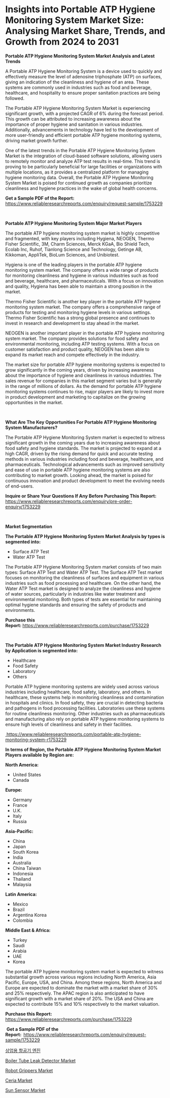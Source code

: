 <p><h1>Insights into Portable ATP Hygiene Monitoring System Market Size: Analysing Market Share, Trends, and Growth from 2024 to 2031</h1></p><p><strong>Portable ATP Hygiene Monitoring System Market Analysis and Latest Trends</strong></p>
<p><p>A Portable ATP Hygiene Monitoring System is a device used to quickly and effectively measure the level of adenosine triphosphate (ATP) on surfaces, giving an indication of the cleanliness and hygiene of an area. These systems are commonly used in industries such as food and beverage, healthcare, and hospitality to ensure proper sanitation practices are being followed.</p><p>The Portable ATP Hygiene Monitoring System Market is experiencing significant growth, with a projected CAGR of 6% during the forecast period. This growth can be attributed to increasing awareness about the importance of proper hygiene and sanitation in various industries. Additionally, advancements in technology have led to the development of more user-friendly and efficient portable ATP hygiene monitoring systems, driving market growth further.</p><p>One of the latest trends in the Portable ATP Hygiene Monitoring System Market is the integration of cloud-based software solutions, allowing users to remotely monitor and analyze ATP test results in real-time. This trend is proving to be particularly beneficial for large facilities or organizations with multiple locations, as it provides a centralized platform for managing hygiene monitoring data. Overall, the Portable ATP Hygiene Monitoring System Market is poised for continued growth as companies prioritize cleanliness and hygiene practices in the wake of global health concerns.</p></p>
<p><strong>Get a Sample PDF of the Report:&nbsp;</strong> <a href="https://www.reliableresearchreports.com/enquiry/request-sample/1753229">https://www.reliableresearchreports.com/enquiry/request-sample/1753229</a></p>
<p>&nbsp;</p>
<p><strong>Portable ATP Hygiene Monitoring System Major Market Players</strong></p>
<p><p>The portable ATP hygiene monitoring system market is highly competitive and fragmented, with key players including Hygiena, NEOGEN, Thermo Fisher Scientific, 3M, Charm Sciences, Merck KGaA, Bio Shield Tech, Ecolab Inc, Ruhof, Tianlong Science and Technology, Getinge AB, Kikkoman, AppliTek, BioLum Sciences, and Unibiotest. </p><p>Hygiena is one of the leading players in the portable ATP hygiene monitoring system market. The company offers a wide range of products for monitoring cleanliness and hygiene in various industries such as food and beverage, healthcare, and pharmaceuticals. With a focus on innovation and quality, Hygiena has been able to maintain a strong position in the market.</p><p>Thermo Fisher Scientific is another key player in the portable ATP hygiene monitoring system market. The company offers a comprehensive range of products for testing and monitoring hygiene levels in various settings. Thermo Fisher Scientific has a strong global presence and continues to invest in research and development to stay ahead in the market.</p><p>NEOGEN is another important player in the portable ATP hygiene monitoring system market. The company provides solutions for food safety and environmental monitoring, including ATP testing systems. With a focus on customer satisfaction and product quality, NEOGEN has been able to expand its market reach and compete effectively in the industry.</p><p>The market size for portable ATP hygiene monitoring systems is expected to grow significantly in the coming years, driven by increasing awareness about the importance of hygiene and cleanliness in various industries. The sales revenue for companies in this market segment varies but is generally in the range of millions of dollars. As the demand for portable ATP hygiene monitoring systems continues to rise, major players are likely to invest more in product development and marketing to capitalize on the growing opportunities in the market.</p></p>
<p>&nbsp;</p>
<p><strong>What Are The Key Opportunities For Portable ATP Hygiene Monitoring System Manufacturers?</strong></p>
<p><p>The Portable ATP Hygiene Monitoring System market is expected to witness significant growth in the coming years due to increasing awareness about food safety and hygiene standards. The market is projected to expand at a high CAGR, driven by the rising demand for quick and accurate testing methods in various industries including food and beverage, healthcare, and pharmaceuticals. Technological advancements such as improved sensitivity and ease of use in portable ATP hygiene monitoring systems are also contributing to market growth. Looking ahead, the market is poised for continuous innovation and product development to meet the evolving needs of end-users.</p></p>
<p><strong>Inquire or Share Your Questions If Any Before Purchasing This Report:</strong> <a href="https://www.reliableresearchreports.com/enquiry/pre-order-enquiry/1753229">https://www.reliableresearchreports.com/enquiry/pre-order-enquiry/1753229</a></p>
<p>&nbsp;</p>
<p><strong>Market Segmentation</strong></p>
<p><strong>The Portable ATP Hygiene Monitoring System Market Analysis by types is segmented into:</strong></p>
<p><ul><li>Surface ATP Test</li><li>Water ATP Test</li></ul></p>
<p><p>The Portable ATP Hygiene Monitoring System market consists of two main types: Surface ATP Test and Water ATP Test. The Surface ATP Test market focuses on monitoring the cleanliness of surfaces and equipment in various industries such as food processing and healthcare. On the other hand, the Water ATP Test market is designed to analyze the cleanliness and hygiene of water sources, particularly in industries like water treatment and environmental monitoring. Both types of tests are essential for maintaining optimal hygiene standards and ensuring the safety of products and environments.</p></p>
<p><strong>Purchase this Report:&nbsp;</strong><a href="https://www.reliableresearchreports.com/purchase/1753229">https://www.reliableresearchreports.com/purchase/1753229</a></p>
<p>&nbsp;</p>
<p><strong>The Portable ATP Hygiene Monitoring System Market Industry Research by Application is segmented into:</strong></p>
<p><ul><li>Healthcare</li><li>Food Safety</li><li>Laboratory</li><li>Others</li></ul></p>
<p><p>Portable ATP hygiene monitoring systems are widely used across various industries including healthcare, food safety, laboratory, and others. In healthcare, these systems help in monitoring cleanliness and contamination in hospitals and clinics. In food safety, they are crucial in detecting bacteria and pathogens in food processing facilities. Laboratories use these systems for routine cleanliness monitoring. Other industries such as pharmaceuticals and manufacturing also rely on portable ATP hygiene monitoring systems to ensure high levels of cleanliness and safety in their facilities.</p></p>
<p><a href="https://www.reliableresearchreports.com/portable-atp-hygiene-monitoring-system-r1753229">&nbsp;https://www.reliableresearchreports.com/portable-atp-hygiene-monitoring-system-r1753229</a></p>
<p><strong>In terms of Region, the Portable ATP Hygiene Monitoring System Market Players available by Region are:</strong></p>
<p>
    <p> <strong> North America: </strong>
        <ul>
            <li>United States</li>
            <li>Canada</li>
        </ul>
        </p> 
    <p> <strong> Europe: </strong>
        <ul>
            <li>Germany</li>
            <li>France</li>
            <li>U.K.</li>
            <li>Italy</li>
            <li>Russia</li>
        </ul>
        </p> 
    <p> <strong> Asia-Pacific: </strong>
        <ul>
            <li>China</li>
            <li>Japan</li>
            <li>South Korea</li>
            <li>India</li>
            <li>Australia</li>
            <li>China Taiwan</li>
            <li>Indonesia</li>
            <li>Thailand</li>
            <li>Malaysia</li>
        </ul>
        </p> 
    <p> <strong> Latin America: </strong>
        <ul>
            <li>Mexico</li>
            <li>Brazil</li>
            <li>Argentina Korea</li>
            <li>Colombia</li>
        </ul>
        </p> 
    <p> <strong> Middle East & Africa: </strong>
        <ul>
            <li>Turkey</li>
            <li>Saudi</li>
            <li>Arabia</li>
            <li>UAE</li>
            <li>Korea</li>
        </ul>
    </p>
    </p>
<p><p>The portable ATP hygiene monitoring system market is expected to witness substantial growth across various regions including North America, Asia Pacific, Europe, USA, and China. Among these regions, North America and Europe are expected to dominate the market with a market share of 30% and 25% respectively. The APAC region is also anticipated to have significant growth with a market share of 20%. The USA and China are expected to contribute 15% and 10% respectively to the market valuation.</p></p>
<p><strong>Purchase this Report: </strong><a href="https://www.reliableresearchreports.com/purchase/1753229">https://www.reliableresearchreports.com/purchase/1753229</a></p>
<p>&nbsp;<strong>Get a Sample PDF of the Report:&nbsp;&nbsp;</strong><a href="https://www.reliableresearchreports.com/enquiry/request-sample/1753229">https://www.reliableresearchreports.com/enquiry/request-sample/1753229</a></p>
<p><strong></strong></p>
<p><p><a href="https://medium.com/@sybleferry/%EC%83%81%EC%97%85%EC%9A%A9-%ED%95%AD%EA%B3%B5%EA%B8%B0-%EC%97%94%EC%A7%84-%EC%8B%9C%EC%9E%A5-%EC%A0%84%EB%A7%9D-%EC%82%B0%EC%97%85-%EA%B0%9C%EC%9A%94-%EB%B0%8F-%EC%98%88%EC%B8%A1-2024%EB%85%84%EB%B6%80%ED%84%B0-2031%EB%85%84%EA%B9%8C%EC%A7%80-ce6c38c8a4e8">상업용 항공기 엔진</a></p><p><a href="https://github.com/gamblestampleyjenny50m5sl6/Market-Research-Report-List-2/blob/main/boiler-tube-leak-detector-market.md">Boiler Tube Leak Detector Market</a></p><p><a href="https://www.linkedin.com/pulse/robot-grippers-market-trends-analysis-forecasted-period-2024-2031-nhyoe?trackingId=jJRQza%2BiPDu2Xf1IMg8vhA%3D%3D">Robot Grippers Market</a></p><p><a href="https://issuu.com/reportprime-2/docs/ceria-market-size-2030.pptx">Ceria Market</a></p><p><a href="https://www.linkedin.com/pulse/sun-sensor-market-size-outlook-forecast-2024-2031-ideauda-qjk2e?trackingId=T74JldDmpIdfjlneiUZaIA%3D%3D">Sun Sensor Market</a></p></p>